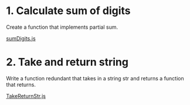 # 1. Calculate sum of digits

Create a function that implements partial sum.

[sumDigits.js](sumDigits.js)

# 2. Take and return string

Write a function redundant that takes in a string str and returns a function that returns.

[TakeReturnStr.js](TakeReturnStr.js)
